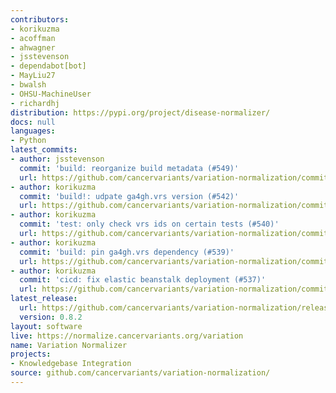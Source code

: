 ```yaml
---
contributors:
- korikuzma
- acoffman
- ahwagner
- jsstevenson
- dependabot[bot]
- MayLiu27
- bwalsh
- OHSU-MachineUser
- richardhj
distribution: https://pypi.org/project/disease-normalizer/
docs: null
languages:
- Python
latest_commits:
- author: jsstevenson
  commit: 'build: reorganize build metadata (#549)'
  url: https://github.com/cancervariants/variation-normalization/commit/3c386fa11d4399d9126f2f979f4e02eea5cc4902
- author: korikuzma
  commit: 'build!: udpate ga4gh.vrs version (#542)'
  url: https://github.com/cancervariants/variation-normalization/commit/b34fd8e492b84ac9805f81fd0f37abd618544583
- author: korikuzma
  commit: 'test: only check vrs ids on certain tests (#540)'
  url: https://github.com/cancervariants/variation-normalization/commit/bc3681636e955d66814b0316d6fba100023999a4
- author: korikuzma
  commit: 'build: pin ga4gh.vrs dependency (#539)'
  url: https://github.com/cancervariants/variation-normalization/commit/32e1dc3b9f8a3e56a9afb71446ecf18ffdde7492
- author: korikuzma
  commit: 'cicd: fix elastic beanstalk deployment (#537)'
  url: https://github.com/cancervariants/variation-normalization/commit/d6bfb7c627a45c0ac37dc2b3e42b5a30ba2bab65
latest_release:
  url: https://github.com/cancervariants/variation-normalization/releases/tag/0.8.2
  version: 0.8.2
layout: software
live: https://normalize.cancervariants.org/variation
name: Variation Normalizer
projects:
- Knowledgebase Integration
source: github.com/cancervariants/variation-normalization/
---
```


